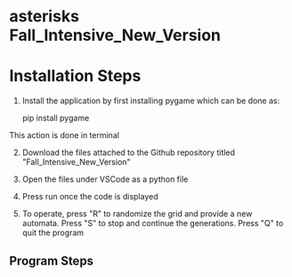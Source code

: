# **asterisks** Fall_Intensive_New_Version

# Installation Steps
1. Install the application by first installing pygame which can be done as: 

    pip install pygame 

This action is done in terminal

2. Download the files attached to the Github repository titled "Fall_Intensive_New_Version"

3. Open the files under VSCode as a python file

4. Press run once the code is displayed

5. To operate, press "R" to randomize the grid and provide a new automata. Press "S" to stop and continue the generations. Press "Q" to quit the program


## Program Steps



